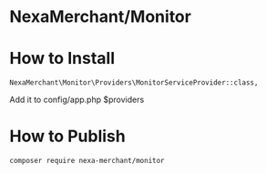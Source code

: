 # NexaMerchant/Monitor

# How to Install


```
NexaMerchant\Monitor\Providers\MonitorServiceProvider::class,
```
Add it to config/app.php $providers

# How to Publish

```
composer require nexa-merchant/monitor
```